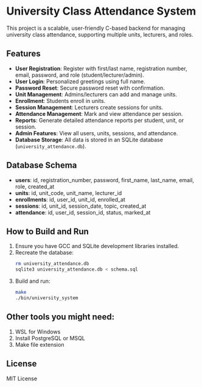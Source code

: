 # University Class Attendance System

This project is a scalable, user-friendly C-based backend for managing university class attendance, supporting multiple units, lecturers, and roles.

## Features

- **User Registration**: Register with first/last name, registration number, email, password, and role (student/lecturer/admin).
- **User Login**: Personalized greetings using full name.
- **Password Reset**: Secure password reset with confirmation.
- **Unit Management**: Admins/lecturers can add and manage units.
- **Enrollment**: Students enroll in units.
- **Session Management**: Lecturers create sessions for units.
- **Attendance Management**: Mark and view attendance per session.
- **Reports**: Generate detailed attendance reports per student, unit, or session.
- **Admin Features**: View all users, units, sessions, and attendance.
- **Database Storage**: All data is stored in an SQLite database (`university_attendance.db`).

## Database Schema

- **users**: id, registration_number, password, first_name, last_name, email, role, created_at
- **units**: id, unit_code, unit_name, lecturer_id
- **enrollments**: id, user_id, unit_id, enrolled_at
- **sessions**: id, unit_id, session_date, topic, created_at
- **attendance**: id, user_id, session_id, status, marked_at

## How to Build and Run

1. Ensure you have GCC and SQLite development libraries installed.
2. Recreate the database:
   ```bash
   rm university_attendance.db
   sqlite3 university_attendance.db < schema.sql
   ```
3. Build and run:
   ```bash
   make
   ./bin/university_system
   ```
## Other tools you might need:
1. WSL for Windows
2. Install PostgreSQL or MSQL
3. Make file extension

## License

MIT License
